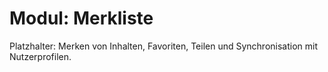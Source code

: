 # Modul: Merkliste

Platzhalter: Merken von Inhalten, Favoriten, Teilen und Synchronisation mit Nutzerprofilen.
